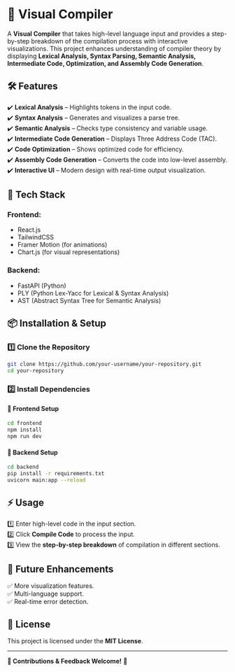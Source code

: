 # 🚀 Visual Compiler  

A **Visual Compiler** that takes high-level language input and provides a step-by-step breakdown of the compilation process with interactive visualizations. This project enhances understanding of compiler theory by displaying **Lexical Analysis, Syntax Parsing, Semantic Analysis, Intermediate Code, Optimization, and Assembly Code Generation**.  

## 🛠️ Features  
✔️ **Lexical Analysis** – Highlights tokens in the input code.  
✔️ **Syntax Analysis** – Generates and visualizes a parse tree.  
✔️ **Semantic Analysis** – Checks type consistency and variable usage.  
✔️ **Intermediate Code Generation** – Displays Three Address Code (TAC).  
✔️ **Code Optimization** – Shows optimized code for efficiency.  
✔️ **Assembly Code Generation** – Converts the code into low-level assembly.  
✔️ **Interactive UI** – Modern design with real-time output visualization.  

## 🚀 Tech Stack  
### **Frontend:**  
- React.js  
- TailwindCSS  
- Framer Motion (for animations)  
- Chart.js (for visual representations)  

### **Backend:**  
- FastAPI (Python)  
- PLY (Python Lex-Yacc for Lexical & Syntax Analysis)  
- AST (Abstract Syntax Tree for Semantic Analysis)  

## 📦 Installation & Setup  
### **1️⃣ Clone the Repository**  
```bash
git clone https://github.com/your-username/your-repository.git
cd your-repository
```
  
### **2️⃣ Install Dependencies**  
#### 📌 **Frontend Setup**  
```bash
cd frontend
npm install
npm run dev
```

#### 📌 **Backend Setup**  
```bash
cd backend
pip install -r requirements.txt
uvicorn main:app --reload
```

## ⚡ Usage  
1️⃣ Enter high-level code in the input section.  
2️⃣ Click **Compile Code** to process the input.  
3️⃣ View the **step-by-step breakdown** of compilation in different sections.  

## 🎯 Future Enhancements  
✅ More visualization features.  
✅ Multi-language support.  
✅ Real-time error detection.  

## 📜 License  
This project is licensed under the **MIT License**.  

---  
**🌟 Contributions & Feedback Welcome!** 🚀  